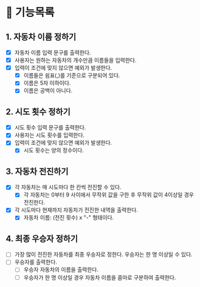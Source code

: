 # 📄 기능목록

## 1. 자동차 이름 정하기

- [x] 자동차 이름 입력 문구를 출력한다.
- [x] 사용자는 원하는 자동차의 개수만큼 이름들을 입력한다.
- [x] 입력이 조건에 맞지 않으면 예외가 발생한다.
    - [x] 이름들은 쉼표(,)를 기준으로 구분되어 있다.
    - [x] 이름은 5자 이하이다.
    - [x] 이름은 공백이 아니다.

## 2. 시도 횟수 정하기

- [x] 시도 횟수 입력 문구를 출력한다.
- [x] 사용자는 시도 횟수를 입력한다.
- [x] 입력이 조건에 맞지 않으면 예외가 발생한다.
    -[x] 시도 횟수는 양의 정수이다.

## 3. 자동차 전진하기

- [x] 각 자동차는 매 시도마다 한 칸씩 전진할 수 있다.
    - [x] 각 자동차는 0부터 9 사이에서 무작위 값을 구한 후 무작위 값이 4이상일 경우 전진한다.
- [x] 각 시도마다 현재까지 자동차가 전진한 내역을 출력한다.
    - [x] 자동차 이름: (전진 횟수) x "-" 형태이다.

## 4. 최종 우승자 정하기

- [ ] 가장 많이 전진한 자동차를 최종 우승자로 정한다. 우승자는 한 명 이상일 수 있다.
- [ ] 우승자를 출력한다.
    - [ ] 우승자 자동차의 이름을 출력한다.
    - [ ] 우승자가 한 명 이상일 경우 자동차 이름을 콤마로 구분하여 출력한다.
